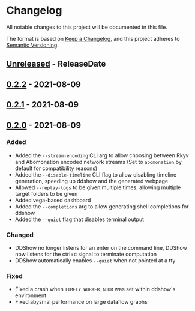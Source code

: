 # Changelog
All notable changes to this project will be documented in this file.

The format is based on [Keep a Changelog](https://keepachangelog.com/en/1.0.0/),
and this project adheres to [Semantic Versioning](https://semver.org/spec/v2.0.0.html).

<!-- next-header -->
## [Unreleased] - ReleaseDate

## [0.2.2] - 2021-08-09

## [0.2.1] - 2021-08-09

## [0.2.0] - 2021-08-09

### Added

- Added the `--stream-encoding` CLI arg to allow choosing between Rkyv and Abomonation encoded network streams
  (Set to `abomonation` by default for compatibility reasons)
- Added the `--disable-timeline` CLI flag to allow disabling timeline generation, speeding up ddshow and
  the generated webpage
- Allowed `--replay-logs` to be given multiple times, allowing multiple target folders to be given
- Added vega-based dashboard
- Added the `--completions` arg to allow generating shell completions for ddshow
- Added the `--quiet` flag that disables terminal output

### Changed

- DDShow no longer listens for an enter on the command line, DDShow now listens for the ctrl+c signal
  to terminate computation
- DDShow automatically enables `--quiet` when not pointed at a tty

### Fixed

- Fixed a crash when `TIMELY_WORKER_ADDR` was set within ddshow's environment
- Fixed abysmal performance on large dataflow graphs

<!-- next-url -->
[Unreleased]: https://github.com/Kixiron/ddshow/compare/v0.2.2...HEAD
[0.2.2]: https://github.com/Kixiron/ddshow/compare/v0.2.1...v0.2.2
[0.2.1]: https://github.com/Kixiron/ddshow/compare/v0.2.0...v0.2.1
[0.2.0]: https://github.com/Kixiron/ddshow/releases/tag/v0.1.1...v0.2.0
